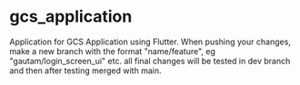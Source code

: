 # gcs_application

Application for GCS Application using Flutter. When pushing your changes, make a new branch with the format "name/feature", eg "gautam/login_screen_ui" etc. all final changes will be tested in dev branch and then after testing merged with main.
